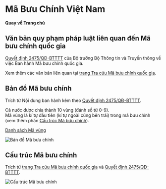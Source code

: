 # Mã Bưu Chính Việt Nam

**[Quay về Trang chủ](https://khangshirokuma.github.io/)**

## Văn bản quy phạm pháp luật liên quan đến Mã bưu chính quốc gia
[Quyết định 2475/QĐ-BTTTT](https://mic.gov.vn/Pages/VanBan/14085/2475_Qd-BTTTT.html) của Bộ trưởng Bộ Thông tin và Truyền thông về việc Ban hành Mã bưu chính quốc gia.

Xem thêm các văn bản liên quan tại [trang Tra cứu Mã bưu chính quốc gia](https://mabuuchinh.vn/default.aspx?page=newsdetail&newsid=10050).

## Bản đồ Mã bưu chính
Trích từ Nội dung ban hành kèm theo [Quyết định 2475/QĐ-BTTTT](https://mic.gov.vn/Pages/VanBan/14085/2475_Qd-BTTTT.html).

Cả nước được chia thành 10 vùng (đánh số từ 0-9).  
Mã vùng là kí tự đầu tiên (kí tự ngoài cùng bên trái) trong mã bưu chính (xem thêm phần [Cấu trúc Mã bưu chính](#cấu-trúc-mã-bưu-chính)).

[Danh sách Mã vùng](/Mã%20Vùng/README.md)

![Bản đồ Mã bưu chính](/MaBuuChinhVietNam/docs/assets/img/01.%20Ban%20do%20MBC.jpg "Bản đồ Mã bưu chính")

## Cấu trúc Mã bưu chính
Trích từ [trang Tra cứu Mã bưu chính quốc gia](https://mabuuchinh.vn/default.aspx?page=newsdetail&newsid=9) và [Quyết định 2475/QĐ-BTTTT](https://mic.gov.vn/Pages/VanBan/14085/2475_Qd-BTTTT.html).

![Cấu trúc Mã bưu chính](/MaBuuChinhVietNam/docs/assets/img/Cấu_Trúc_Mã_Bưu_Chính.jpg "Cấu trúc Mã bưu chính")
